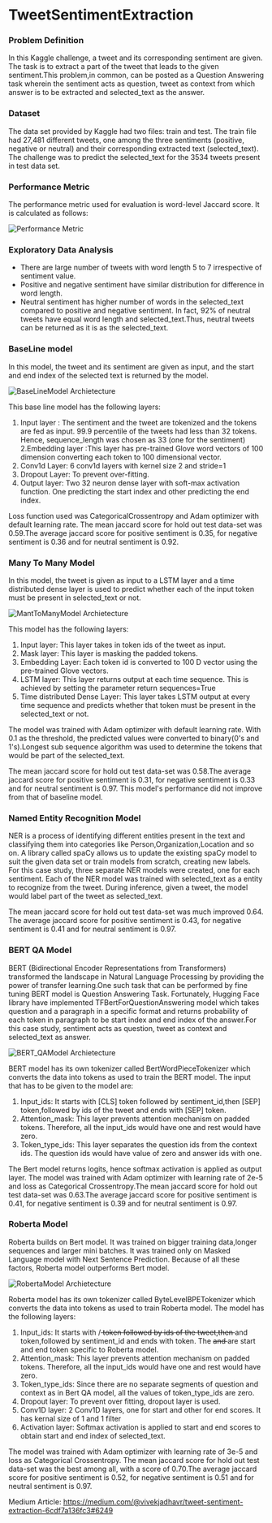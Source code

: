 # TweetSentimentExtraction

### Problem Definition 
In this Kaggle challenge, a tweet and its corresponding sentiment are given. The task is to extract a part of the tweet that leads to the given sentiment.This problem,in common, can be posted as a Question Answering task wherein the sentiment acts as question, tweet as context from which answer is to be extracted and selected_text as the answer.

### Dataset
The data set provided by Kaggle had two files: train and test. The train file had 27,481 different tweets, one among the three sentiments (positive, negative or neutral) and their corresponding extracted text (selected_text). The challenge was to predict the selected_text for the 3534 tweets present in test data set.

### Performance Metric
The performance metric used for evaluation is word-level Jaccard score. It is calculated as follows:

![Performance Metric](https://github.com/VIVEK-JADHAV/TweetSentimentExtraction/blob/master/Images/performance.png)

### Exploratory Data Analysis
- There are large number of tweets with word length 5 to 7 irrespective of sentiment value.
- Positive and negative sentiment have similar distribution for difference in word length.
- Neutral sentiment has higher number of words in the selected_text compared to positive and negative sentiment. In fact, 92% of neutral tweets have equal word length and selected_text.Thus, neutral tweets can be returned as it is as the selected_text.

### BaseLine model
In this model, the tweet and its sentiment are given as input, and the start and end index of the selected text is returned by the model.

![BaseLineModel Archietecture](https://github.com/VIVEK-JADHAV/TweetSentimentExtraction/blob/master/Images/BaseLineModel.png)

This base line model has the following layers:
1. Input layer : The sentiment and the tweet are tokenized and the tokens are fed as input. 99.9 percentile of the tweets had less than 32 tokens. Hence, sequence_length was chosen as 33 (one for the sentiment) 
2.Embedding layer :This layer has pre-trained Glove word vectors of 100 dimension converting each token to 100 dimensional vector.
3. Conv1d Layer: 6 conv1d layers with kernel size 2 and stride=1
4. Dropout Layer: To prevent over-fitting.
5. Output layer: Two 32 neuron dense layer with soft-max activation function. One predicting the start index and other predicting the end index.

Loss function used was CategoricalCrossentropy and Adam optimizer with default learning rate.
The mean jaccard score for hold out test data-set was 0.59.The average jaccard score for positive sentiment is 0.35, for negative sentiment is 0.36 and for neutral sentiment is 0.92.

### Many To Many Model
In this model, the tweet is given as input to a LSTM layer and a time distributed dense layer is used to predict whether each of the input token must be present in selected_text or not.

![MantToManyModel Archietecture](https://github.com/VIVEK-JADHAV/TweetSentimentExtraction/blob/master/Images/ManyToManyModel.png)

This model has the following layers:
1. Input layer: This layer takes in token ids of the tweet as input.
2. Mask layer: This layer is masking the padded tokens.
3. Embedding Layer: Each token id is converted to 100 D vector using the pre-trained Glove vectors.
4. LSTM layer: This layer returns output at each time sequence. This is achieved by setting the parameter return sequences=True
5. Time distributed Dense Layer: This layer takes LSTM output at every time sequence and predicts whether that token must be present in the selected_text or not.

The model was trained with Adam optimizer with default learning rate. With 0.1 as the threshold, the predicted values were converted to binary(0's and 1's).Longest sub sequence algorithm was used to determine the tokens that would be part of the selected_text.

The mean jaccard score for hold out test data-set was 0.58.The average jaccard score for positive sentiment is 0.31, for negative sentiment is 0.33 and for neutral sentiment is 0.97. This model's performance did not improve from that of baseline model.

### Named Entity Recognition Model
NER is a process of identifying different entities present in the text and classifying them into categories like Person,Organization,Location and so on. A library called spaCy allows us to update the existing spaCy model to suit the given data set or train models from scratch, creating new labels. 
For this case study, three separate NER models were created, one for each sentiment. Each of the NER model was trained with selected_text as a entity to recognize from the tweet. During inference, given a tweet, the model would label part of the tweet as selected_text.

The mean jaccard score for hold out test data-set was much improved 0.64. The average jaccard score for positive sentiment is 0.43, for negative sentiment is 0.41 and for neutral sentiment is 0.97.

### BERT QA Model
BERT (Bidirectional Encoder Representations from Transformers) transformed the landscape in Natural Language Processing by providing the power of transfer learning.One such task that can be performed by fine tuning BERT model is Question Answering Task. Fortunately, Hugging Face library have implemented TFBertForQuestionAnswering model which takes question and a paragraph in a specific format and returns probability of each token in paragraph to be start index and end index of the answer.For this case study, sentiment acts as question, tweet as context and selected_text as answer.

![BERT_QAModel Archietecture](https://github.com/VIVEK-JADHAV/TweetSentimentExtraction/blob/master/Images/BERT_QAModel.png)

BERT model has its own tokenizer called BertWordPieceTokenizer which converts the data into tokens as used to train the BERT model. The input that has to be given to the model are:
1. Input_ids: It starts with [CLS] token followed by sentiment_id,then [SEP] token,followed by ids of the tweet and ends with [SEP] token.
2. Attention_mask: This layer prevents attention mechanism on padded tokens. Therefore, all the input_ids would have one and rest would have zero.
3. Token_type_ids: This layer separates the question ids from the context ids.
The question ids would have value of zero and answer ids with one.

The Bert model returns logits, hence softmax activation is applied as output layer. The model was trained with Adam optimizer with learning rate of 2e-5 and loss as Categorical Crossentropy.The mean jaccard score for hold out test data-set was 0.63.The average jaccard score for positive sentiment is 0.41, for negative sentiment is 0.39 and for neutral sentiment is 0.97.

### Roberta Model
Roberta builds on Bert model. It was trained on bigger training data,longer sequences and larger mini batches. It was trained only on Masked Language model with Next Sentence Prediction. Because of all these factors, Roberta model outperforms Bert model.

![RobertaModel Archietecture](https://github.com/VIVEK-JADHAV/TweetSentimentExtraction/blob/master/Images/RobertaModel.png)

Roberta model has its own tokenizer called ByteLevelBPETokenizer which converts the data into tokens as used to train Roberta model. The model has the following layers:

1. Input_ids: It starts with /<s/> token followed by ids of the tweet,then </s> and </s> token,followed by sentiment_id and ends with </s>token. The <s> and </s> are start and end token specific to Roberta model.
2. Attention_mask: This layer prevents attention mechanism on padded tokens. Therefore, all the input_ids would have one and rest would have zero.
3. Token_type_ids: Since there are no separate segments of question and context as in Bert QA model, all the values of token_type_ids are zero.
4. Dropout layer: To prevent over fitting, dropout layer is used.
5. Conv1D layer: 2 Conv1D layers, one for start and other for end scores. It has kernal size of 1 and 1 filter
6. Activation layer: Softmax activation is applied to start and end scores to obtain start and end index of selected_text.

The model was trained with Adam optimizer with learning rate of 3e-5 and loss as Categorical Crossentropy.
The mean jaccard score for hold out test data-set was the best among all, with a score of 0.70.The average jaccard score for positive sentiment is 0.52, for negative sentiment is 0.51 and for neutral sentiment is 0.97.

Medium Article: https://medium.com/@vivekjadhavr/tweet-sentiment-extraction-6cdf7a136fc3#6249
